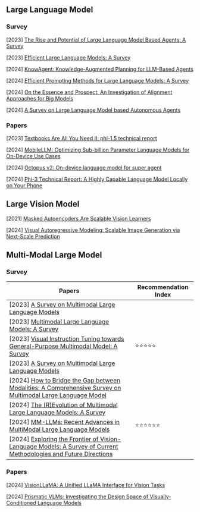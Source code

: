 ## Large Language Model

### Survey

[2023] [The Rise and Potential of Large Language Model Based Agents: A Survey](https://arxiv.org/abs/2309.07864)

[2023] [Efficient Large Language Models: A Survey](https://arxiv.org/abs/2312.03863)

[2024] [KnowAgent: Knowledge-Augmented Planning for LLM-Based Agents](https://arxiv.org/abs/2403.03101)

[2024] [Efficient Prompting Methods for Large Language Models: A Survey](https://arxiv.org/abs/2404.01077)

[2024] [On the Essence and Prospect: An Investigation of Alignment Approaches for Big Models](https://arxiv.org/abs/2403.04204)

[2024] [A Survey on Large Language Model based Autonomous Agents](https://arxiv.org/abs/2308.11432)



### Papers

[2023] [Textbooks Are All You Need II: phi-1.5 technical report](https://arxiv.org/abs/2309.05463)

[2024] [MobileLLM: Optimizing Sub-billion Parameter Language Models for On-Device Use Cases](https://arxiv.org/abs/2402.14905)

[2024] [Octopus v2: On-device language model for super agent](https://arxiv.org/abs/2404.01744)

[2024] [Phi-3 Technical Report: A Highly Capable Language Model Locally on Your Phone](https://arxiv.org/abs/2404.14219)



## Large Vision Model

[2021] [Masked Autoencoders Are Scalable Vision Learners](https://arxiv.org/abs/2111.06377)

[2024] [Visual Autoregressive Modeling: Scalable Image Generation via Next-Scale Prediction](https://arxiv.org/abs/2404.02905)



## Multi-Modal Large Model

### Survey

| Papers                                                       | Recommendation Index                 |
| ------------------------------------------------------------ | ------------------------------------ |
| [2023] [A Survey on Multimodal Large Language Models](https://arxiv.org/abs/2306.13549) |                                      |
| [2023] [Multimodal Large Language Models: A Survey](https://arxiv.org/abs/2311.13165) |                                      |
| [2023] [Visual Instruction Tuning towards General-Purpose Multimodal Model: A Survey](https://arxiv.org/abs/2312.16602) | :star::star::star::star::star:       |
| [2023] [A Survey on Multimodal Large Language Models](https://arxiv.org/abs/2306.13549) |                                      |
| [2024] [How to Bridge the Gap between Modalities: A Comprehensive Survey on Multimodal Large Language Model](https://arxiv.org/abs/2311.07594) |                                      |
| [2024] [The (R)Evolution of Multimodal Large Language Models: A Survey](https://arxiv.org/abs/2402.12451) |                                      |
| [2024] [MM-LLMs: Recent Advances in MultiModal Large Language Models](https://arxiv.org/abs/2401.13601) | :star::star::star::star::star::star: |
| [2024] [Exploring the Frontier of Vision-Language Models: A Survey of Current Methodologies and Future Directions](https://arxiv.org/abs/2404.07214) |                                      |



### Papers

[2024] [VisionLLaMA: A Unified LLaMA Interface for Vision Tasks](https://arxiv.org/abs/2403.00522)

[2024] [Prismatic VLMs: Investigating the Design Space of Visually-Conditioned Language Models](https://arxiv.org/abs/2402.07865)

